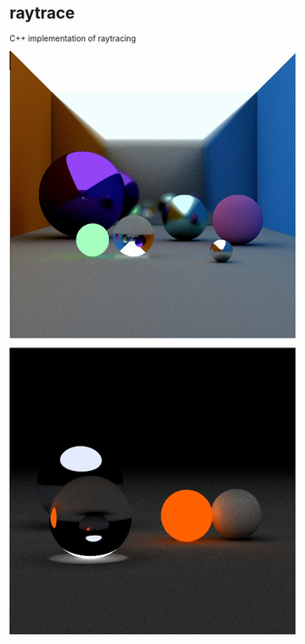 # raytrace
C++ implementation of raytracing 

![example picture](https://github.com/RustamSubkhankulov/raytrace/blob/main/pictures/example.jpg "Example")

![example picture](https://github.com/RustamSubkhankulov/raytrace/blob/main/pictures/example1.jpg.jpg "Another example")
